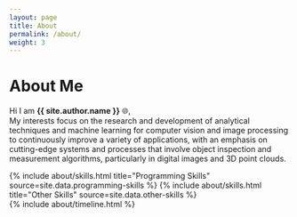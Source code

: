 ```yaml
---
layout: page
title: About
permalink: /about/
weight: 3
---
```


# **About Me**

Hi I am **{{ site.author.name }}** :globe_with_meridians:,<br>
My interests focus on the research and development of analytical techniques and machine learning for computer vision and image processing to continuously improve a variety of applications, with an emphasis on cutting-edge systems and processes that involve object inspection and measurement algorithms, particularly in digital images and 3D point clouds.

<div class="row">
{% include about/skills.html title="Programming Skills" source=site.data.programming-skills %}
{% include about/skills.html title="Other Skills" source=site.data.other-skills %}
</div>

<div class="row">
{% include about/timeline.html %}
</div>
